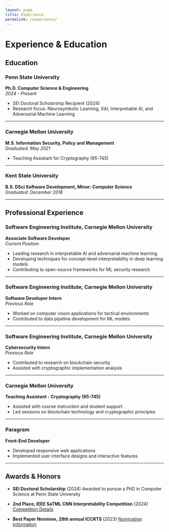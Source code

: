 ```yaml
---
layout: page
title: Experience
permalink: /experience/
---
```


# Experience & Education

## Education

### Penn State University
**Ph.D. Computer Science & Engineering**  
*2024 - Present*
- SEI Doctoral Scholarship Recipient (2024)
- Research focus: Neurosymbolic Learning, XAI, Interpretable AI, and Adversarial Machine Learning

---

### Carnegie Mellon University
**M.S. Information Security, Policy and Management**  
*Graduated: May 2021*
- Teaching Assistant for Cryptography (95-745)

---

### Kent State University
**B.S. DSci Software Development, Minor: Computer Science**  
*Graduated: December 2018*

---

## Professional Experience

### Software Engineering Institute, Carnegie Mellon University
**Associate Software Developer**  
*Current Position*
- Leading research in interpretable AI and adversarial machine learning
- Developing techniques for concept-level interpretability in deep learning models
- Contributing to open-source frameworks for ML security research

---

### Software Engineering Institute, Carnegie Mellon University
**Software Developer Intern**  
*Previous Role*
- Worked on computer vision applications for tactical environments
- Contributed to data pipeline development for ML models

---

### Software Engineering Institute, Carnegie Mellon University
**Cybersecurity Intern**  
*Previous Role*
- Contributed to research on blockchain security
- Assisted with cryptographic implementation analysis

--- 

### Carnegie Mellon University
**Teaching Assistant - Cryptography (95-745)**  
- Assisted with course instruction and student support
- Led sessions on blockchain technology and cryptographic principles

---

### Paragram
**Front-End Developer**  
- Developed responsive web applications
- Implemented user interface designs and interactive features

---

## Awards & Honors

- **SEI Doctoral Scholarship** (2024)
  Awarded to pursue a PhD in Computer Science at Penn State University
  
- **2nd Place, IEEE SaTML CNN Interpretability Competition** (2024)
  [Competition Details](https://benchmarking-interpretability.csail.mit.edu/challenges-and-prizes/)
  
- **Best Paper Nominee, 28th annual ICCRTS** (2023)
  [Nomination Information](https://internationalc2institute.org/28th-iccrts-best-paper-nominations)
